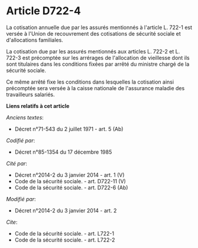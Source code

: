 # Article D722-4

La cotisation annuelle due par les assurés mentionnés à l'article L. 722-1 est versée à l'Union de recouvrement des
cotisations de sécurité sociale et d'allocations familiales. 

La cotisation due par les assurés mentionnés aux articles L. 722-2 et L. 722-3 est précomptée sur les arrérages de
l'allocation de vieillesse dont ils sont titulaires dans les conditions fixées par arrêté du ministre chargé de la sécurité
sociale. 

Ce même arrêté fixe les conditions dans lesquelles la cotisation ainsi précomptée sera versée à la caisse nationale de
l'assurance maladie des travailleurs salariés.

**Liens relatifs à cet article**

_Anciens textes_:

  - Décret n°71-543 du 2 juillet 1971 - art. 5 (Ab)

_Codifié par_:

  - Décret n°85-1354 du 17 décembre 1985

_Cité par_:

  - Décret n°2014-2 du 3 janvier 2014 - art. 1 (V)
  - Code de la sécurité sociale. - art. D722-11 (V)
  - Code de la sécurité sociale. - art. D722-6 (Ab)

_Modifié par_:

  - Décret n°2014-2 du 3 janvier 2014 - art. 2

_Cite_:

  - Code de la sécurité sociale. - art. L722-1
  - Code de la sécurité sociale. - art. L722-2
